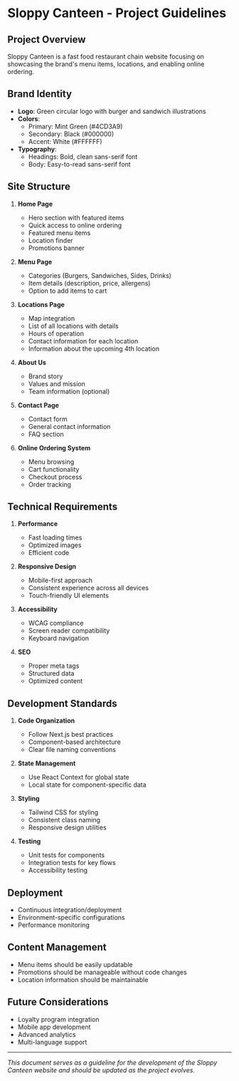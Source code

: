 # Sloppy Canteen - Project Guidelines

## Project Overview

Sloppy Canteen is a fast food restaurant chain website focusing on showcasing the brand's menu items, locations, and enabling online ordering.

## Brand Identity

- **Logo**: Green circular logo with burger and sandwich illustrations
- **Colors**: 
  - Primary: Mint Green (#4CD3A9)
  - Secondary: Black (#000000)
  - Accent: White (#FFFFFF)
- **Typography**: 
  - Headings: Bold, clean sans-serif font
  - Body: Easy-to-read sans-serif font

## Site Structure

1. **Home Page**
   - Hero section with featured items
   - Quick access to online ordering
   - Featured menu items
   - Location finder
   - Promotions banner

2. **Menu Page**
   - Categories (Burgers, Sandwiches, Sides, Drinks)
   - Item details (description, price, allergens)
   - Option to add items to cart

3. **Locations Page**
   - Map integration
   - List of all locations with details
   - Hours of operation
   - Contact information for each location
   - Information about the upcoming 4th location

4. **About Us**
   - Brand story
   - Values and mission
   - Team information (optional)

5. **Contact Page**
   - Contact form
   - General contact information
   - FAQ section

6. **Online Ordering System**
   - Menu browsing
   - Cart functionality
   - Checkout process
   - Order tracking

## Technical Requirements

1. **Performance**
   - Fast loading times
   - Optimized images
   - Efficient code

2. **Responsive Design**
   - Mobile-first approach
   - Consistent experience across all devices
   - Touch-friendly UI elements

3. **Accessibility**
   - WCAG compliance
   - Screen reader compatibility
   - Keyboard navigation

4. **SEO**
   - Proper meta tags
   - Structured data
   - Optimized content

## Development Standards

1. **Code Organization**
   - Follow Next.js best practices
   - Component-based architecture
   - Clear file naming conventions

2. **State Management**
   - Use React Context for global state
   - Local state for component-specific data

3. **Styling**
   - Tailwind CSS for styling
   - Consistent class naming
   - Responsive design utilities

4. **Testing**
   - Unit tests for components
   - Integration tests for key flows
   - Accessibility testing

## Deployment

- Continuous integration/deployment
- Environment-specific configurations
- Performance monitoring

## Content Management

- Menu items should be easily updatable
- Promotions should be manageable without code changes
- Location information should be maintainable

## Future Considerations

- Loyalty program integration
- Mobile app development
- Advanced analytics
- Multi-language support

---

*This document serves as a guideline for the development of the Sloppy Canteen website and should be updated as the project evolves.*
